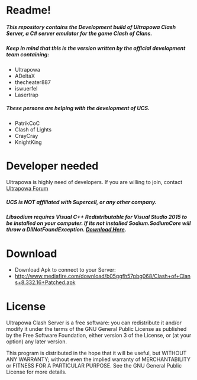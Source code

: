 # Readme!
##### This repository contains the Development build of Ultrapowa Clash Server, a C# server emulator for the game Clash of Clans. 
##### Keep in mind that this is the version written by the official development team containing:

* Ultrapowa									
* ADeltaX								
* thecheater887
* iswuerfel
* Lasertrap

##### These persons are helping with the development of UCS.

* PatrikCoC
* Clash of Lights
* CrayCray
* KnightKing

# Developer needed

Ultrapowa is highly need of developers. If you are willing to join, contact [Ultrapowa Forum](http://ultrapowa.com/forum)

##### UCS is NOT affiliated with Supercell, or any other company.
##### Libsodium  requires Visual C++ Redistributable for Visual Studio 2015 to be installed on your computer. If its not installed Sodium.SodiumCore will throw a DllNotFoundException. [***Download Here***](https://www.microsoft.com/en-us/download/details.aspx?id=48145).
# Download

* Download Apk to connect to your Server: 
* http://www.mediafire.com/download/b05ggfh57pbg068/Clash+of+Clans+8.332.16+Patched.apk

# License
Ultrapowa Clash Server is a free software: you can redistribute it and/or modify
it under the terms of the GNU General Public License as published by
the Free Software Foundation, either version 3 of the License, or
(at your option) any later version.

This program is distributed in the hope that it will be useful,
but WITHOUT ANY WARRANTY; without even the implied warranty of
MERCHANTABILITY or FITNESS FOR A PARTICULAR PURPOSE.  See the
GNU General Public License for more details.
